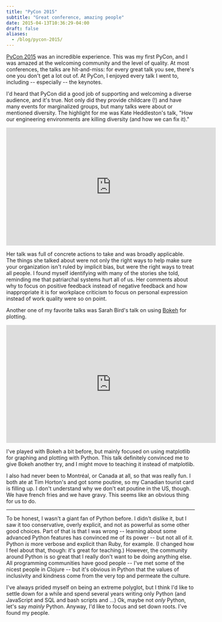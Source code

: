 ```yaml
---
title: "PyCon 2015"
subtitle: "Great conference, amazing people"
date: 2015-04-13T10:36:29-04:00
draft: false
aliases:
  - /blog/pycon-2015/
---
```


[PyCon 2015](https://us.pycon.org/2015/) was an incredible experience. This was my first PyCon, and I was amazed at the welcoming community and the level of quality. At most conferences, the talks are hit-and-miss: for every great talk you see, there's one you don't get a lot out of. At PyCon, I enjoyed every talk I went to, including -- especially -- the keynotes.

I'd heard that PyCon did a good job of supporting and welcoming a diverse audience, and it's true. Not only did they provide childcare (!) and have many events for marginalized groups, but many talks were about or mentioned diversity. The highlight for me was Kate Heddleston's talk, "How our engineering environments are killing diversity (and how we can fix it)."

<iframe width="560" height="315" src="https://www.youtube.com/embed/kNke_4WOWAU" frameborder="0"></iframe>
<br>

Her talk was full of concrete actions to take and was broadly applicable. The things she talked about were not only the right ways to help make sure your organization isn't ruled by implicit bias, but were the right ways to treat all people. I found myself identifying with many of the stories she told, reminding me that patriarchal systems hurt all of us. Her comments about why to focus on positive feedback instead of negative feedback and how inappropriate it is for workplace criticism to focus on personal expression instead of work quality were so on point.

Another one of my favorite talks was Sarah Bird's talk on using [Bokeh](http://bokeh.pydata.org/en/latest/) for plotting.

<iframe width="560" height="315" src="https://www.youtube.com/embed/O5OvOLK-xqQ" frameborder="0"></iframe>
<br>

I've played with Bokeh a bit before, but mainly focused on using matplotlib for graphing and plotting with Python. This talk definitely convinced me to give Bokeh another try, and I might move to teaching it instead of matplotlib.

I also had never been to Montréal, or Canada at all, so that was really fun. I both ate at Tim Horton's and got some poutine, so my Canadian tourist card is filling up. I don't understand why we don't eat poutine in the US, though. We have french fries and we have gravy. This seems like an obvious thing for us to do.

---

To be honest, I wasn't a giant fan of Python before. I didn't dislike it, but I saw it too conservative, overly explicit, and not as powerful as some other good choices. Part of that is that I was wrong -- learning about some advanced Python features has convinced me of its power -- but not all of it. Python _is_ more verbose and explicit than Ruby, for example. (I changed how I feel about that, though: it's great for teaching.) However, the community around Python is so great that I really don't want to be doing anything else. All programming communities have good people -- I've met some of the nicest people in Clojure -- but it's obvious in Python that the values of inclusivity and kindness come from the very top and permeate the culture.

I've always prided myself on being an extreme polyglot, but I think I'd like to settle down for a while and spend several years writing only Python (and JavaScript and SQL and bash scripts and ...) Ok, maybe not _only_ Python, let's say _mainly_ Python. Anyway, I'd like to focus and set down roots. I've found my people.
